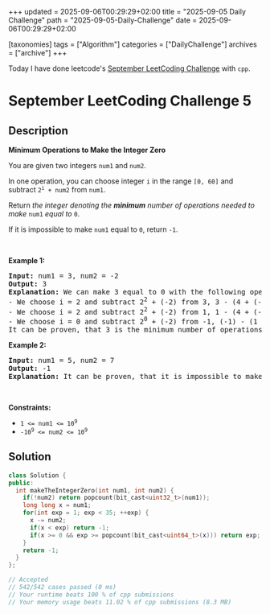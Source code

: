 +++
updated = 2025-09-06T00:29:29+02:00
title = "2025-09-05 Daily Challenge"
path = "2025-09-05-Daily-Challenge"
date = 2025-09-06T00:29:29+02:00

[taxonomies]
tags = ["Algorithm"]
categories = ["DailyChallenge"]
archives = ["archive"]
+++

Today I have done leetcode's [September LeetCoding Challenge](https://leetcode.com/problems/minimum-operations-to-make-the-integer-zero/) with `cpp`.

<!-- more -->

# September LeetCoding Challenge 5

## Description

**Minimum Operations to Make the Integer Zero**

<p>You are given two integers <code>num1</code> and <code>num2</code>.</p>

<p>In one operation, you can choose integer <code>i</code> in the range <code>[0, 60]</code> and subtract <code>2<sup>i</sup> + num2</code> from <code>num1</code>.</p>

<p>Return <em>the integer denoting the <strong>minimum</strong> number of operations needed to make</em> <code>num1</code> <em>equal to</em> <code>0</code>.</p>

<p>If it is impossible to make <code>num1</code> equal to <code>0</code>, return <code>-1</code>.</p>

<p>&nbsp;</p>
<p><strong class="example">Example 1:</strong></p>

<pre>
<strong>Input:</strong> num1 = 3, num2 = -2
<strong>Output:</strong> 3
<strong>Explanation:</strong> We can make 3 equal to 0 with the following operations:
- We choose i = 2 and subtract 2<sup>2</sup> + (-2) from 3, 3 - (4 + (-2)) = 1.
- We choose i = 2 and subtract 2<sup>2</sup>&nbsp;+ (-2) from 1, 1 - (4 + (-2)) = -1.
- We choose i = 0 and subtract 2<sup>0</sup>&nbsp;+ (-2) from -1, (-1) - (1 + (-2)) = 0.
It can be proven, that 3 is the minimum number of operations that we need to perform.
</pre>

<p><strong class="example">Example 2:</strong></p>

<pre>
<strong>Input:</strong> num1 = 5, num2 = 7
<strong>Output:</strong> -1
<strong>Explanation:</strong> It can be proven, that it is impossible to make 5 equal to 0 with the given operation.
</pre>

<p>&nbsp;</p>
<p><strong>Constraints:</strong></p>

<ul>
	<li><code>1 &lt;= num1 &lt;= 10<sup>9</sup></code></li>
	<li><code><font face="monospace">-10<sup>9</sup>&nbsp;&lt;= num2 &lt;= 10<sup>9</sup></font></code></li>
</ul>


## Solution

``` cpp
class Solution {
public:
  int makeTheIntegerZero(int num1, int num2) {
    if(!num2) return popcount(bit_cast<uint32_t>(num1));
    long long x = num1;
    for(int exp = 1; exp < 35; ++exp) {
      x -= num2;
      if(x < exp) return -1;
      if(x >= 0 && exp >= popcount(bit_cast<uint64_t>(x))) return exp;
    }
    return -1;
  }
};

// Accepted
// 542/542 cases passed (0 ms)
// Your runtime beats 100 % of cpp submissions
// Your memory usage beats 11.02 % of cpp submissions (8.3 MB)
```
